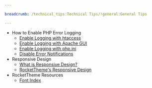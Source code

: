 ```yaml
---

breadcrumb: /technical_tips:Technical Tips/!general:General Tips

---
```


* How to Enable PHP Error Logging
    * [Enable Logging with htaccess](phplogging.md#enabling-php-error-logging-through-htaccess)
    * [Enable Logging with Apache GUI](phplogging.md#enabling-php-error-logging-through-apache-gui)
    * [Enable Logging with php.ini](phplogging.md#enabling-php-error-logging-through-php.ini)
    * [Disable Error Notifications](phplogging.md#how-to-prevent-php-error-notifications-to-visitors)
* Responsive Design
    * [What is Responsive Design?](responsive.md)
    * [RocketTheme's Responsive Design](responsive.md#how-rockettheme-uses-responsive-design)
* RocketTheme Resources
    * [Font Index](font_index.md)
